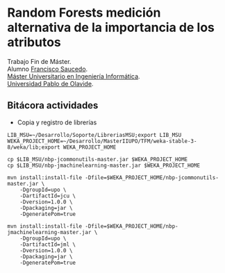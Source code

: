 # Random Forests medición alternativa de la importancia de los atributos

Trabajo Fin de Máster. \
Alumno [Francisco Saucedo](https://www.linkedin.com/in/franciscosaucedo/). \
[Máster Universitario en Ingeniería Informática](https://www.upo.es/postgrado/Master-Oficial-Ingenieria-Informatica/). \
[Universidad Pablo de Olavide](https://www.upo.es).

## Bitácora actividades

* Copia y registro de librerías

```
LIB_MSU=~/Desarrollo/Soporte/LibreriasMSU;export LIB_MSU
WEKA_PROJECT_HOME=~/Desarrollo/MasterIIUPO/TFM/weka-stable-3-8/weka/lib;export WEKA_PROJECT_HOME

cp $LIB_MSU/nbp-jcommonutils-master.jar $WEKA_PROJECT_HOME
cp $LIB_MSU/nbp-jmachinelearning-master.jar $WEKA_PROJECT_HOME

mvn install:install-file -Dfile=$WEKA_PROJECT_HOME/nbp-jcommonutils-master.jar \
    -DgroupId=upo \
    -DartifactId=jcu \
    -Dversion=1.0.0 \
    -Dpackaging=jar \
    -DgeneratePom=true
    
mvn install:install-file -Dfile=$WEKA_PROJECT_HOME/nbp-jmachinelearning-master.jar \
    -DgroupId=upo \
    -DartifactId=jml \
    -Dversion=1.0.0 \
    -Dpackaging=jar \
    -DgeneratePom=true
```

